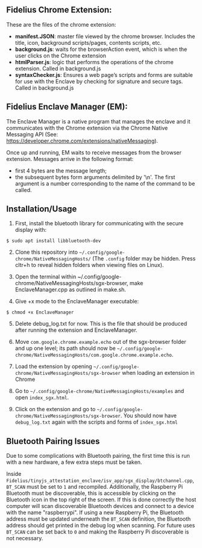## Fidelius Chrome Extension:

These are the files of the chrome extension:
 * **manifest.JSON**: master file viewed by the chrome browser. Includes the title,
icon, background scripts/pages, contents scripts, etc.
 * **background.js**: waits for the browserAction event, which is when the user clicks
on the Chrome extension
 * **htmlParser.js**: logic that performs the operations of the chrome extension. Called in background.js
 * **syntaxChecker.js**: Ensures a web page’s scripts and forms are suitable for use with the Enclave by checking for signature and secure tags. Called in background.js

## Fidelius Enclave Manager (EM):

The Enclave Manager is a native program that manages the enclave and it communicates with the Chrome extension via the Chrome Native Messaging API (See: https://developer.chrome.com/extensions/nativeMessaging).

Once up and running, EM waits to receive messages from the browser extension. Messages arrive in the following format: 

* first 4 bytes are the message length;
* the subsequent bytes form arguments delimited by '\n'. The first argument is a number corresponding to the name of the command to be called. 

## Installation/Usage

1. First, install the bluetooth library for communicating with the secure display with:
```
$ sudo apt install libbluetooth-dev
```

2. Clone this repository into `~/.config/google-chrome/NativeMessagingHosts/` (The `.config` folder may be hidden. Press cltr+h to reveal hidden folders when viewing files on Linux). 

3. Open the terminal within ~/.config/google-chrome/NativeMessagingHosts/sgx-browser, make EnclaveManager.cpp as outlined in make.sh. 

4. Give +x mode to the EnclaveManager executable:
```
$ chmod +x EnclaveManager
```

5. Delete debug_log.txt for now. This is the file that should be produced after running the extension and EnclaveManager.

6. Move `com.google.chrome.example.echo` out of the sgx-browser folder and up one level; its path should now be `~/.config/google-chrome/NativeMessagingHosts/com.google.chrome.example.echo`.

7. Load the extension by opening `~/.config/google-chrome/NativeMessagingHosts/sgx-browser` when loading an extension in Chrome

8. Go to `~/.config/google-chrome/NativeMessagingHosts/examples` and open `index_sgx.html`.

9. Click on the extension and go to `~/.config/google-chrome/NativeMessagingHosts/sgx-browser`. You should now have `debug_log.txt` again with the scripts and forms of `index_sgx.html`

## Bluetooth Pairing Issues

Due to some complications with Bluetooth pairing, the first time this is run with a new hardware, a few extra steps must be taken.

Inside `Fidelius/tinyjs_attestation_enclave/isv_app/sgx_display/btchannel.cpp`, `BT_SCAN` must be set to `1` and recompiled. Additionally, the Raspberry Pi Bluetooth must be discoverable, this is accessible by clicking on the Bluetooth icon in the top right of the screen. If this is done correctly the host computer will scan discoverable Bluetooth devices and connect to a device with the name "raspberrypi". If using a new Raspberry Pi, the Bluetooth address must be updated underneath the `BT_SCAN` definition, the Bluetooth address should get printed in the debug log when scanning. For future uses `BT_SCAN` can be set back to `0` and making the Raspberry Pi discoverable is not necessary.


